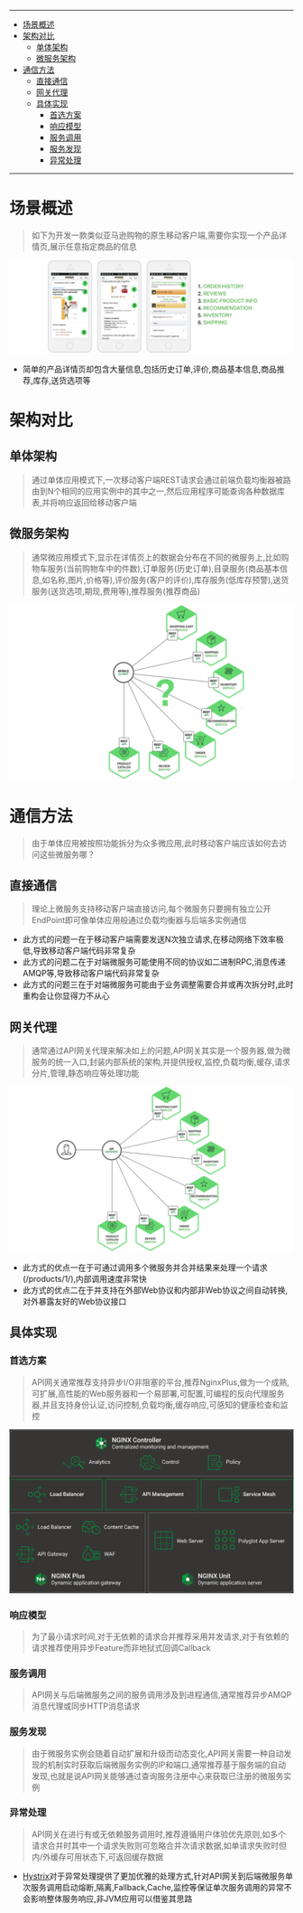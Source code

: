 

----
* [场景概述](#场景概述)
* [架构对比](#架构对比)
  * [单体架构](#单体架构)
  * [微服务架构](#微服务架构)
* [通信方法](#通信方法)
  * [直接通信](#直接通信)
  * [网关代理](#网关代理)
  * [具体实现](#具体实现)
    * [首选方案](#首选方案)
    * [响应模型](#响应模型)
    * [服务调用](#服务调用)
    * [服务发现](#服务发现)
    * [异常处理](#异常处理)
----

# 场景概述

> 如下为开发一款类似亚马逊购物的原生移动客户端,需要你实现一个产品详情页,展示任意指定商品的信息

![image-20190201095112571](用API网关构建微服务.assets/image-20190201095112571-8985872.png)

* 简单的产品详情页却包含大量信息,包括历史订单,评价,商品基本信息,商品推荐,库存,送货选项等

# 架构对比

## 单体架构

> 通过单体应用模式下,一次移动客户端REST请求会通过前端负载均衡器被路由到N个相同的应用实例中的其中之一,然后应用程序可能查询各种数据库表,并将响应返回给移动客户端

## 微服务架构

> 通常微应用模式下,显示在详情页上的数据会分布在不同的微服务上,比如购物车服务(当前购物车中的件数),订单服务(历史订单),目录服务(商品基本信息,如名称,图片,价格等),评价服务(客户的评价),库存服务(低库存预警),送货服务(送货选项,期现,费用等),推荐服务(推荐商品)

![image-20190201101257519](用API网关构建微服务.assets/image-20190201101257519-8987177.png)

# 通信方法

> 由于单体应用被按照功能拆分为众多微应用,此时移动客户端应该如何去访问这些微服务哪？

## 直接通信

> 理论上微服务支持移动客户端直接访问,每个微服务只要拥有独立公开EndPoint即可像单体应用般通过负载均衡器与后端多实例通信

* 此方式的问题一在于移动客户端需要发送N次独立请求,在移动网络下效率极低,导致移动客户端代码非常复杂
* 此方式的问题二在于对端微服务可能使用不同的协议如二进制RPC,消息传递AMQP等,导致移动客户端代码非常复杂
* 此方式的问题三在于对端微服务可能由于业务调整需要合并或再次拆分时,此时重构会让你显得力不从心

## 网关代理

> 通常通过API网关代理来解决如上的问题,API网关其实是一个服务器,做为微服务的统一入口,封装内部系统的架构,并提供授权,监控,负载均衡,缓存,请求分片,管理,静态响应等处理功能

![image-20190201105603567](用API网关构建微服务.assets/image-20190201105603567-8989763.png)

* 此方式的优点一在于可通过调用多个微服务并合并结果来处理一个请求(/products/1/),内部调用速度非常快
* 此方式的优点二在于并支持在外部Web协议和内部非Web协议之间自动转换,对外暴露友好的Web协议接口

## 具体实现

### 首选方案

> API网关通常推荐支持异步I/O非阻塞的平台,推荐NginxPlus,做为一个成熟,可扩展,高性能的Web服务器和一个易部署,可配置,可编程的反向代理服务器,并且支持身份认证,访问控制,负载均衡,缓存响应,可感知的健康检查和监控

![image-20190201111455287](用API网关构建微服务.assets/image-20190201111455287-8990895.png)

### 响应模型

> 为了最小请求时间,对于无依赖的请求合并推荐采用并发请求,对于有依赖的请求推荐使用异步Feature而非地狱式回调Callback

### 服务调用

> API网关与后端微服务之间的服务调用涉及到进程通信,通常推荐异步AMQP消息代理或同步HTTP消息请求

### 服务发现

> 由于微服务实例会随着自动扩展和升级而动态变化,API网关需要一种自动发现的机制实时获取后端微服务实例的IP和端口,通常推荐基于服务端的自动发现,也就是说API网关能够通过查询服务注册中心来获取已注册的微服务实例

### 异常处理

> API网关在进行有或无依赖服务调用时,推荐遵循用户体验优先原则,如多个请求合并时其中一个请求失败则可忽略合并次请求数据,如单请求失败时但内/外缓存可用状态下,可返回缓存数据

* [Hystrix](https://github.com/Netflix/Hystrix)对于异常处理提供了更加优雅的处理方式,针对API网关到后端微服务单次服务调用启动熔断,隔离,Fallback,Cache,监控等保证单次服务调用的异常不会影响整体服务响应,非JVM应用可以借鉴其思路

